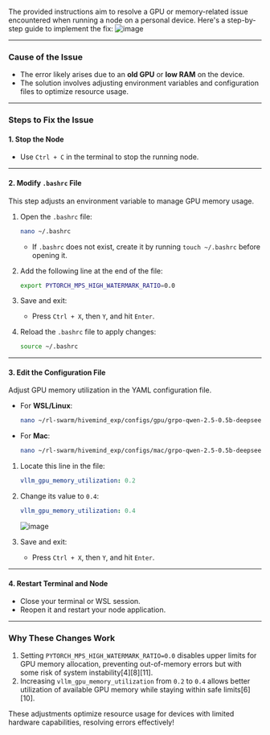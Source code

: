 The provided instructions aim to resolve a GPU or memory-related issue encountered when running a node on a personal device. Here's a step-by-step guide to implement the fix:
![image](https://github.com/user-attachments/assets/0f2ba3ae-31a2-444a-a3d8-217d4b5d66d1)

---

### **Cause of the Issue**
- The error likely arises due to an **old GPU** or **low RAM** on the device.
- The solution involves adjusting environment variables and configuration files to optimize resource usage.

---

### **Steps to Fix the Issue**

#### **1. Stop the Node**
- Use `Ctrl + C` in the terminal to stop the running node.

---

#### **2. Modify `.bashrc` File**
This step adjusts an environment variable to manage GPU memory usage.

1. Open the `.bashrc` file:
   ```bash
   nano ~/.bashrc
   ```
   - If `.bashrc` does not exist, create it by running `touch ~/.bashrc` before opening it.

2. Add the following line at the end of the file:
   ```bash
   export PYTORCH_MPS_HIGH_WATERMARK_RATIO=0.0
   ```

3. Save and exit:
   - Press `Ctrl + X`, then `Y`, and hit `Enter`.

4. Reload the `.bashrc` file to apply changes:
   ```bash
   source ~/.bashrc
   ```

---

#### **3. Edit the Configuration File**
Adjust GPU memory utilization in the YAML configuration file.

- For **WSL/Linux**:
  ```bash
  nano ~/rl-swarm/hivemind_exp/configs/gpu/grpo-qwen-2.5-0.5b-deepseek-r1.yaml
  ```

- For **Mac**:
  ```bash
  nano ~/rl-swarm/hivemind_exp/configs/mac/grpo-qwen-2.5-0.5b-deepseek-r1.yaml
  ```

1. Locate this line in the file:
   ```yaml
   vllm_gpu_memory_utilization: 0.2
   ```

2. Change its value to `0.4`:
   ```yaml
   vllm_gpu_memory_utilization: 0.4
   ```
   ![image](https://github.com/user-attachments/assets/59c40535-1231-4c4a-a8b3-393e0c975032)


3. Save and exit:
   - Press `Ctrl + X`, then `Y`, and hit `Enter`.

---

#### **4. Restart Terminal and Node**
- Close your terminal or WSL session.
- Reopen it and restart your node application.

---

### **Why These Changes Work**
1. Setting `PYTORCH_MPS_HIGH_WATERMARK_RATIO=0.0` disables upper limits for GPU memory allocation, preventing out-of-memory errors but with some risk of system instability[4][8][11].
2. Increasing `vllm_gpu_memory_utilization` from `0.2` to `0.4` allows better utilization of available GPU memory while staying within safe limits[6][10].

These adjustments optimize resource usage for devices with limited hardware capabilities, resolving errors effectively!

